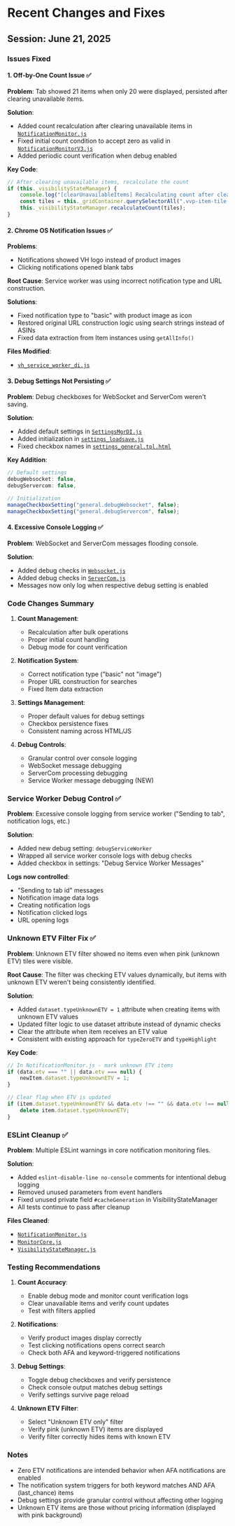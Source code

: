 # Recent Changes and Fixes

## Session: June 21, 2025

### Issues Fixed

#### 1. Off-by-One Count Issue ✅

**Problem**: Tab showed 21 items when only 20 were displayed, persisted after clearing unavailable items.

**Solution**:

- Added count recalculation after clearing unavailable items in [`NotificationMonitor.js`](../scripts/notifications-monitor/core/NotificationMonitor.js:1)
- Fixed initial count condition to accept zero as valid in [`NotificationMonitorV3.js`](../scripts/notifications-monitor/core/NotificationMonitorV3.js:1)
- Added periodic count verification when debug enabled

**Key Code**:

```javascript
// After clearing unavailable items, recalculate the count
if (this._visibilityStateManager) {
	console.log("[clearUnavailableItems] Recalculating count after clearing unavailable items");
	const tiles = this._gridContainer.querySelectorAll(".vvp-item-tile:not(.vh-placeholder-tile)");
	this._visibilityStateManager.recalculateCount(tiles);
}
```

#### 2. Chrome OS Notification Issues ✅

**Problems**:

- Notifications showed VH logo instead of product images
- Clicking notifications opened blank tabs

**Root Cause**: Service worker was using incorrect notification type and URL construction.

**Solutions**:

- Fixed notification type to "basic" with product image as icon
- Restored original URL construction logic using search strings instead of ASINs
- Fixed data extraction from Item instances using `getAllInfo()`

**Files Modified**:

- [`vh_service_worker_di.js`](../scripts/vh_service_worker_di.js:1)

#### 3. Debug Settings Not Persisting ✅

**Problem**: Debug checkboxes for WebSocket and ServerCom weren't saving.

**Solution**:

- Added default settings in [`SettingsMgrDI.js`](../scripts/core/services/SettingsMgrDI.js:1)
- Added initialization in [`settings_loadsave.js`](../page/settings_loadsave.js:1)
- Fixed checkbox names in [`settings_general.tpl.html`](../page/settings_general.tpl.html:1)

**Key Addition**:

```javascript
// Default settings
debugWebsocket: false,
debugServercom: false,

// Initialization
manageCheckboxSetting("general.debugWebsocket", false);
manageCheckboxSetting("general.debugServercom", false);
```

#### 4. Excessive Console Logging ✅

**Problem**: WebSocket and ServerCom messages flooding console.

**Solution**:

- Added debug checks in [`Websocket.js`](../scripts/notifications-monitor/stream/Websocket.js:1)
- Added debug checks in [`ServerCom.js`](../scripts/notifications-monitor/stream/ServerCom.js:1)
- Messages now only log when respective debug setting is enabled

### Code Changes Summary

1. **Count Management**:

    - Recalculation after bulk operations
    - Proper initial count handling
    - Debug mode for count verification

2. **Notification System**:

    - Correct notification type ("basic" not "image")
    - Proper URL construction for searches
    - Fixed Item data extraction

3. **Settings Management**:

    - Proper default values for debug settings
    - Checkbox persistence fixes
    - Consistent naming across HTML/JS

4. **Debug Controls**:
    - Granular control over console logging
    - WebSocket message debugging
    - ServerCom processing debugging
    - Service Worker message debugging (NEW)

### Service Worker Debug Control ✅

**Problem**: Excessive console logging from service worker ("Sending to tab", notification logs, etc.)

**Solution**:

- Added new debug setting: `debugServiceWorker`
- Wrapped all service worker console logs with debug checks
- Added checkbox in settings: "Debug Service Worker Messages"

**Logs now controlled**:

- "Sending to tab id" messages
- Notification image data logs
- Creating notification logs
- Notification clicked logs
- URL opening logs

### Unknown ETV Filter Fix ✅

**Problem**: Unknown ETV filter showed no items even when pink (unknown ETV) tiles were visible.

**Root Cause**: The filter was checking ETV values dynamically, but items with unknown ETV weren't being consistently identified.

**Solution**:

- Added `dataset.typeUnknownETV = 1` attribute when creating items with unknown ETV values
- Updated filter logic to use dataset attribute instead of dynamic checks
- Clear the attribute when item receives an ETV value
- Consistent with existing approach for `typeZeroETV` and `typeHighlight`

**Key Code**:

```javascript
// In NotificationMonitor.js - mark unknown ETV items
if (data.etv === "" || data.etv === null) {
	newItem.dataset.typeUnknownETV = 1;
}

// Clear flag when ETV is updated
if (item.dataset.typeUnknownETV && data.etv !== "" && data.etv !== null) {
	delete item.dataset.typeUnknownETV;
}
```

### ESLint Cleanup ✅

**Problem**: Multiple ESLint warnings in core notification monitoring files.

**Solution**:

- Added `eslint-disable-line no-console` comments for intentional debug logging
- Removed unused parameters from event handlers
- Fixed unused private field `#cacheGeneration` in VisibilityStateManager
- All tests continue to pass after cleanup

**Files Cleaned**:

- [`NotificationMonitor.js`](../scripts/notifications-monitor/core/NotificationMonitor.js:1)
- [`MonitorCore.js`](../scripts/notifications-monitor/core/MonitorCore.js:1)
- [`VisibilityStateManager.js`](../scripts/notifications-monitor/services/VisibilityStateManager.js:1)

### Testing Recommendations

1. **Count Accuracy**:

    - Enable debug mode and monitor count verification logs
    - Clear unavailable items and verify count updates
    - Test with filters applied

2. **Notifications**:

    - Verify product images display correctly
    - Test clicking notifications opens correct search
    - Check both AFA and keyword-triggered notifications

3. **Debug Settings**:

    - Toggle debug checkboxes and verify persistence
    - Check console output matches debug settings
    - Verify settings survive page reload

4. **Unknown ETV Filter**:
    - Select "Unknown ETV only" filter
    - Verify pink (unknown ETV) items are displayed
    - Verify filter correctly hides items with known ETV

### Notes

- Zero ETV notifications are intended behavior when AFA notifications are enabled
- The notification system triggers for both keyword matches AND AFA (last_chance) items
- Debug settings provide granular control without affecting other logging
- Unknown ETV items are those without pricing information (displayed with pink background)
